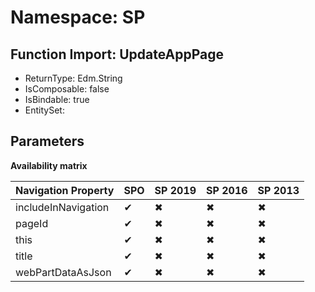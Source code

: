 # Namespace: SP

## Function Import: UpdateAppPage

- ReturnType: Edm.String
- IsComposable: false
- IsBindable: true
- EntitySet: 

## Parameters

**Availability matrix**

Navigation Property | SPO | SP 2019 | SP 2016 | SP 2013
----------|-----|---------|---------|--------
includeInNavigation | ✔ | ✖ | ✖ | ✖
pageId | ✔ | ✖ | ✖ | ✖
this | ✔ | ✖ | ✖ | ✖
title | ✔ | ✖ | ✖ | ✖
webPartDataAsJson | ✔ | ✖ | ✖ | ✖
